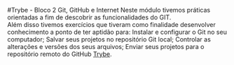 #Trybe - Bloco 2 Git, GitHub e Internet
Neste módulo tivemos práticas orientadas a fim de descobrir as funcionalidades do GIT.  
Além disso tivemos exercícios que tiveram como finalidade desenvolver conhecimento a ponto de ter aptidão para:
Instalar e configurar o Git no seu computador;
Salvar seus projetos no repositório Git local;
Controlar as alterações e versões dos seus arquivos;
Enviar seus projetos para o repositório remoto do GitHub [Trybe](https://www.betrybe.com/).
